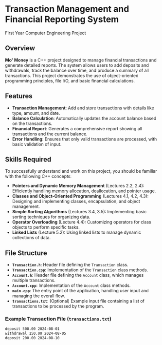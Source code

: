 # Transaction Management and Financial Reporting System
First Year Computer Engineering Project

## Overview

**Mo' Money** is a C++ project designed to manage financial transactions and generate detailed reports. The system allows users to add deposits and withdrawals, track the balance over time, and produce a summary of all transactions. This project demonstrates the use of object-oriented programming principles, file I/O, and basic financial calculations.

## Features

- **Transaction Management**: Add and store transactions with details like type, amount, and date.
- **Balance Calculation**: Automatically updates the account balance based on the transactions.
- **Financial Report**: Generates a comprehensive report showing all transactions and the current balance.
- **Error Handling**: Ensures that only valid transactions are processed, with basic validation of input.

## Skills Required

To successfully understand and work on this project, you should be familiar with the following C++ concepts:

- **Pointers and Dynamic Memory Management** (Lectures 2.2, 2.4): Efficiently handling memory allocation, deallocation, and pointer usage.
- **Classes and Object-Oriented Programming** (Lectures 4.1, 4.2, 4.3): Designing and implementing classes, encapsulation, and object management.
- **Simple Sorting Algorithms** (Lectures 3.4, 3.5): Implementing basic sorting techniques for organizing data.
- **Operator Overloading** (Lecture 4.4): Customizing operators for class objects to perform specific tasks.
- **Linked Lists** (Lecture 5.2): Using linked lists to manage dynamic collections of data.

## File Structure

- **`Transaction.h`**: Header file defining the `Transaction` class.
- **`Transaction.cpp`**: Implementation of the `Transaction` class methods.
- **`Account.h`**: Header file defining the `Account` class, which manages multiple transactions.
- **`Account.cpp`**: Implementation of the `Account` class methods.
- **`main.cpp`**: The entry point of the application, handling user input and managing the overall flow.
- **`transactions.txt`**: (Optional) Example input file containing a list of transactions to be processed by the program.

### Example Transaction File (`transactions.txt`)

```txt
deposit 500.00 2024-08-01
withdrawal 150.00 2024-08-05
deposit 200.00 2024-08-10
